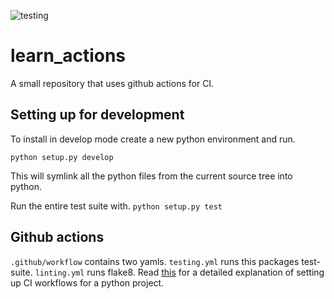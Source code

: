 ![testing](https://github.com/wsad1/learn_actions/actions/testing.yml/badge.svg)
# learn_actions
A small repository that uses github actions for CI.

## Setting up for development
To install in develop mode create a new python environment and run.
```
python setup.py develop
```
This will symlink all the python files from the current source tree into python.  

Run the entire test suite with.
```python setup.py test```

## Github actions
`.github/workflow` contains two yamls. `testing.yml` runs this packages test-suite. `linting.yml` runs flake8.
Read [this](https://docs.github.com/en/actions/guides/building-and-testing-python) for a detailed explanation of setting up CI workflows for a python project.
